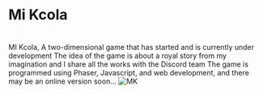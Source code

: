 # Mi Kcola
# 
MI Kcola, A two-dimensional game that has started and is currently under development The idea of the game is about a royal story from my imagination and I share all the works with the Discord team The game is programmed using Phaser, Javascript, and web development, and there may be an online version soon...
![MK](https://user-images.githubusercontent.com/74735976/176575885-0e9359c6-a1f9-42b4-957e-6cbcdf71636e.png)
